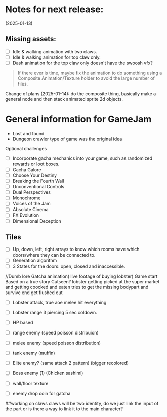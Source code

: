 # Notes for next release:
(2025-01-13)
## Missing assets:
- [ ] Idle & walking animation with two claws.
- [ ] Idle & walking animation for top claw only.
- [ ] Dash animation for the top claw only doesn't have the swoosh vfx?

> If there ever is time, maybe fix the animation to do something using a Composite Animation/Texture holder to avoid the large number of files.

Change of plans (2025-01-14): do the composite thing, basically make a general node and then stack animated sprite 2d objects.


# General information for GameJam
- Lost and found
- Dungeon crawler type of game was the original idea

Optional challenges

- [ ] Incorporate gacha mechanics into your game, such as randomized rewards or loot boxes.
- [ ] Gacha Galore
- [ ] Choose Your Destiny
- [ ] Breaking the Fourth Wall
- [ ] Unconventional Controls
- [ ] Dual Perspectives
- [ ] Monochrome
- [ ] Voices of the Jam
- [ ] Absolute Cinema
- [ ] FX Evolution
- [ ] Dimensional Deception

## Tiles

* [ ] Up, down, left, right arrays to know which rooms have which doors/where they can be connected to.
* [ ] Generation algorithm
* [ ] 3 States for the doors: open, closed and inaccessible.

//Dumb lore
Gatcha animation( live footage of buying lobster)
Game start
Based on a true story
Cutseen?
lobster getting picked at the super market and getting coocked and eaten
tries to get the missing bodypart and survive
end get flushed out

* [ ] Lobster attack, true aoe melee hit everything
* [ ]  Lobster range 3 piercing 5 sec coldown.

* [ ] HP based
* [ ] range enemy (speed poisson distribuion)

* [ ] melee enemy (speed poisson distribution)
* [ ] tank enemy (muffin)

* [ ] Elite enemy? (same attack 2 pattern) (bigger recolored)
* [ ] Boss enemy (1) (Chicken sashimi)

* [ ] wall/floor texture
* [ ] enemy drop coin for gatcha

##working on claws
claws will be two identity, do we just link the input of the part or is there a way to link it
to the main character?
